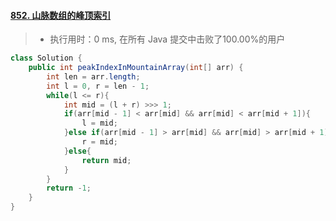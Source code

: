 #### [852. 山脉数组的峰顶索引](https://leetcode-cn.com/problems/peak-index-in-a-mountain-array/)

> - 执行用时：0 ms, 在所有 Java 提交中击败了100.00%的用户

```java
class Solution {
    public int peakIndexInMountainArray(int[] arr) {
        int len = arr.length;
        int l = 0, r = len - 1;
        while(l <= r){
            int mid = (l + r) >>> 1;
            if(arr[mid - 1] < arr[mid] && arr[mid] < arr[mid + 1]){
                l = mid;
            }else if(arr[mid - 1] > arr[mid] && arr[mid] > arr[mid + 1]){
                r = mid;
            }else{
                return mid;
            }
        }
        return -1;
    }
}
```

